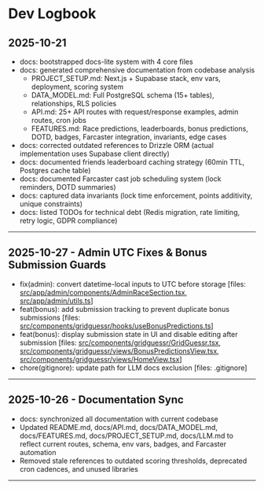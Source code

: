 # Dev Logbook

## 2025-10-21
- docs: bootstrapped docs-lite system with 4 core files
- docs: generated comprehensive documentation from codebase analysis
  - PROJECT_SETUP.md: Next.js + Supabase stack, env vars, deployment, scoring system
  - DATA_MODEL.md: Full PostgreSQL schema (15+ tables), relationships, RLS policies
  - API.md: 25+ API routes with request/response examples, admin routes, cron jobs
  - FEATURES.md: Race predictions, leaderboards, bonus predictions, DOTD, badges, Farcaster integration, invariants, edge cases
- docs: corrected outdated references to Drizzle ORM (actual implementation uses Supabase client directly)
- docs: documented friends leaderboard caching strategy (60min TTL, Postgres cache table)
- docs: documented Farcaster cast job scheduling system (lock reminders, DOTD summaries)
- docs: captured data invariants (lock time enforcement, points additivity, unique constraints)
- docs: listed TODOs for technical debt (Redis migration, rate limiting, retry logic, GDPR compliance)

---

## 2025-10-27 - Admin UTC Fixes & Bonus Submission Guards

- fix(admin): convert datetime-local inputs to UTC before storage [files: [src/app/admin/components/AdminRaceSection.tsx](src/app/admin/components/AdminRaceSection.tsx), [src/app/admin/utils.ts](src/app/admin/utils.ts)]
- feat(bonus): add submission tracking to prevent duplicate bonus submissions [files: [src/components/gridguessr/hooks/useBonusPredictions.ts](src/components/gridguessr/hooks/useBonusPredictions.ts)]
- feat(bonus): display submission state in UI and disable editing after submission [files: [src/components/gridguessr/GridGuessr.tsx](src/components/gridguessr/GridGuessr.tsx), [src/components/gridguessr/views/BonusPredictionsView.tsx](src/components/gridguessr/views/BonusPredictionsView.tsx), [src/components/gridguessr/views/HomeView.tsx](src/components/gridguessr/views/HomeView.tsx)]
- chore(gitignore): update path for LLM docs exclusion [files: .gitignore]

---

## 2025-10-26 - Documentation Sync

- docs: synchronized all documentation with current codebase
- Updated README.md, docs/API.md, docs/DATA_MODEL.md, docs/FEATURES.md, docs/PROJECT_SETUP.md, docs/LLM.md to reflect current routes, schema, env vars, badges, and Farcaster automation
- Removed stale references to outdated scoring thresholds, deprecated cron cadences, and unused libraries

---
